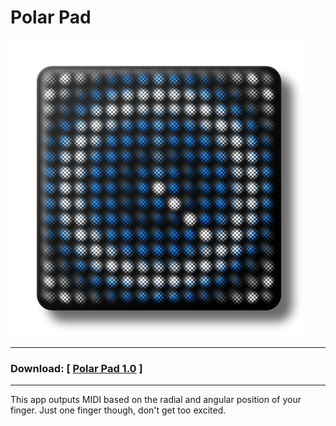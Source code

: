 # Polar Pad

![Polar Pad](LF05ScreenShot01.png "Polar Pad")

---

### Download: [ [Polar Pad 1.0](https://github.com/anthonyalfimov/Lightpad-Block-Sandbox/releases/tag/Polar-Pad-v1.0) ]

---

This app outputs MIDI based on the radial and angular position of your finger. Just one finger though, don't get too excited.
